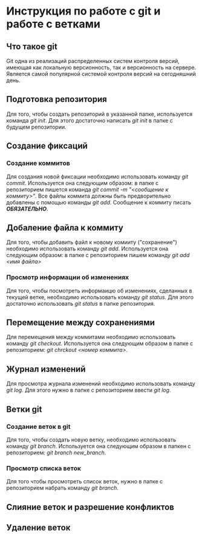 # Инструкция по работе с git и работе с ветками

## Что такое git
Git одна из реализаций распределенных систем контроля версий, имеющая как локальную версионность, так и версионность на сервере. Является самой популярной системой контроля версий на сегодняшний день.


## Подготовка репозитория
Для того, чтобы создать репозиторий в указанной папке, используется команда *git init*. Для этого достаточно написать *git init* в папке с будущем репозитории.

## Создание фиксаций

### Создание коммитов

Для создания новой фиксации необходимо использовать команду *git commit*. Используется она следующим образом: в папке с репозиторием пишется команда *git commit -m "<сообщение к коммиту>"*. Все файлы коммита должны быть предворительно добавлены с помощью команды *git add*. Сообщение к коммиту писать ***ОБЯЗАТЕЛЬНО***.

## Добаление файла к коммиту

Для того, чтобы добавить файл к новому комииту ("сохранение") необходимо использовать команду *git add*. Используется она следующим образом: в папке с репозиторием пишем команду *git add <имя файла>*

### Просмотр информации об изменениях
Для того, чтобы посмотреть информаицю об изменениях, сделанных в текущей ветке, необходимо использовать команду *git status*. Для этого достаточно использовать *git status* в папке репозитория.

## Перемещение между сохранениями

Для перемещения между коммитами необходимо использовать команду *git checkout*. Используется она следующим образом в папке с репозиторием: *git chrckout <номер коммита>*.

## Журнал изменений

Для просмотра журнала изменений необходимо использовать команду *git log*. Для этого нужно в папке с репозиторием ввести *git log*.

## Ветки git
### Создание веток в git
Для того, чтобы создать новую ветку, необходимо использовать команду *git branch*. Используется она следующим образом в папкен с репозиторием: *git branch new_branch*.
### Просмотр списка веток
Для того чтобы просмотреть список веток, нужно в папке с репозиторием набрать команду *git branch*.

## Слияние веток и разрешение конфликтов

## Удаление веток
